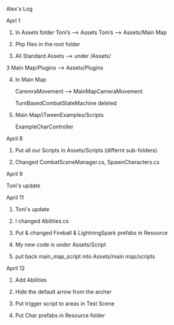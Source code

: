 Alex's Log


Aprl 1 

1. In Assets folder
Toni’s —> Assets
Tom’s —> Assets/Main Map

2. Php files in the root folder

3. All Standard Assets —> under /Assets/

3 Main Map/Plugins —> Assets/Plugins

4. In Main Map

	CaremraMovement --> MainMapCameraMovement

	TurnBasedCombatStateMachine deleted

5. Main Map/iTweenExamples/Scripts

	ExampleCharController 


April 8

1. Put all our Scripts in Assets/Scripts (differnt sub-folders)

2. Changed CombatSceneManager.cs, SpawnCharacters.cs


April 9

Toni's update



April 11

1. Toni's update

2. I changed Abilities.cs

3. Put & changed Fireball & LightningSpark prefabs in Resource

4. My new code is under Assets/Script

5. put back main_map_script into Assets/main map/scripts


April 12

1. Add Abilities

2. Hide the default arrow from the archer

3. Put trigger script to areas in Test Scene

4. Put Char prefabs in Resource folder